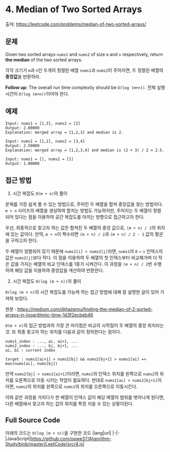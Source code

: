 # 4. Median of Two Sorted Arrays
출처: https://leetcode.com/problems/median-of-two-sorted-arrays/

## 문제

Given two sorted arrays  `nums1`  and  `nums2`  of size  `m`  and  `n`  respectively, return  **the median**  of the two sorted arrays.

각각 크기가 `m`과 `n`인 두개의 정렬된 배열 `nums1`과 `nums2`이 주어지면, 두 정렬된 배열의 **중앙값**을 반환하라.

**Follow up:**  The overall run time complexity should be  `O(log (m+n))`.
전체 실행 시간이 `O(log (m+n))`이어야 한다.

## 예제

```
Input: nums1 = [1,3], nums2 = [2]
Output: 2.00000
Explanation: merged array = [1,2,3] and median is 2.
```
```
Input: nums1 = [1,2], nums2 = [3,4]
Output: 2.50000
Explanation: merged array = [1,2,3,4] and median is (2 + 3) / 2 = 2.5.
```
```
Input: nums1 = [], nums2 = [1]
Output: 1.00000
```
## 접근 방법

1. 시간 복잡도 `O(m + n)`의 풀이

문제를 가장 쉽게 풀 수 있는 방법으로, 주어진 두 배열을 합쳐 중앙값을 찾는  방법이다. `m + n` 사이즈의 배열을 생성하여 합치는 방법도 가능하지만, 주어지는 두 배열이 정렬되어 있다는 점을 이용하여 공간 복잡도를 아끼는 방향으로 접근하고자 한다.

우선, 최종적으로 찾고자 하는 값은 합쳐진 두 배열의 중앙 값으로, `(m + n) / 2`의 위치에 있는 값이다. 만약, `m + n`이 짝수라면 `(m + n) / 2`과 `(m + n) / 2 - 1` 값의 평균을 구하고자 한다.

두 배열이 정렬되어 있기 때문에 `nums1[i] < nums2[j]`라면, `nums1`의 `0` ~ `i` 인덱스의 값은 `nums2[j]`보다 작다. 이 점을 이용하여 두 배열의 첫 인덱스부터 비교해가며 더 작은 값을 가지는 배열의 비교 인덱스를 1증가 시켜간다. 이 과정을 `(m + n) / 2`번 수행하여 해당 값을 이용하여 중앙값을 계산하여 반환한다.

2. 시간 복잡도 `O(log (m + n))`의 풀이

`O(log (m + n)`의 시간 복잡도를 가능케 하는 접근 방법에 대해 잘 설명한 글이 있어 가져와 보았다.

원문 : https://medium.com/@hazemu/finding-the-median-of-2-sorted-arrays-in-logarithmic-time-1d3f2ecbeb46

`O(m + n)`의 접근 방법과의 가장 큰 차이점은 비교의 시작점이 두 배열의 중앙 위치라는 것. 또 최종 찾고자 하는 위치를 다음과 같이 정의한다는 점이다.
```
nums1_index : ..., ai, ai+1, ...
nums2_index : ..., bj, bj+1, ...
ai, bi : current index

target : nums1[ai+1] > nums2[bj] && nums2[bj+1] > nums1[ai] => max(nums[ai], nums[bj])
```
만약 `nums2[bj] > nums1[ai+1]`이라면, `nums1`의 인덱스 위치를 왼쪽으로 `nums2`의 위치를 오른쪽으로 이동 시키는 작업이 필요하다. 반대로 `nums1[ai] > nums2[bj+1]`이라면, `nums2`의 위치를 왼쪽으로 `nums1`의 위치를 오른쪽으로 이동시킨다.

이와 같은 과정을 거치다가 한 배열이 인덱스 값이 해당 배열의 범위를 벗어나게 된다면, 다른 배열에서 찾고자 하는 값의 위치를 특정 지을 수 있는 상황이된다.

## Full Source Code
아래의 코드는 `O(log (m + n))`을 구현한 코드
|lang|url|
|-|-
|JavaScript|https://github.com/opwe37/Algorithm-Study/blob/master/LeetCode/src/4.js|
